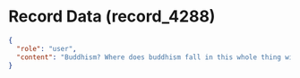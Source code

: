 # Record Data (record_4288)

```json
{
  "role": "user",
  "content": "Buddhism? Where does buddhism fall in this whole thing with me? We know hinduism is incompatible given what it is. and islam surely is not. .. catholicism? buddhism? \n"
}
```
